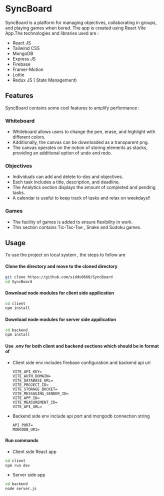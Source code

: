# SyncBoard

SyncBoard is a platform for managing objectives, collaborating in groups, and playing games when bored. 
The app is created using React Vite App.The technologies and libraries used are :
* React JS
* Tailwind CSS
* MongoDB
* Express JS
* Firebase
* Framer-Motion
* Lottie 
* Redux JS ( State Management)

## Features

SyncBoard contains some cool features to amplify performance :
### Whiteboard
* Whiteboard allows users to change the pen, erase, and highlight with different colors.
* Additionally, the canvas can be downloaded as a transparent png.
* The canvas operates on the notion of storing elements as stacks, providing an additional option of undo and redo.

### Objectives
* Individuals can add and delete to-dos and objectives.
* Each task includes a title, description, and deadline.
* The Analytics section displays the amount of completed and pending tasks.
* A calendar is useful to keep track of tasks and relax on weekdays!!

### Games
* The facility of games is added to ensure flexibility in work.
* This section contains Tic-Tac-Toe , Snake and Sudoku games.

## Usage

To use the project on local system , the steps to follow are 

#### Clone the directory and move to the cloned directory 
``` bash
git clone https://github.com/siddu0660/SyncBoard
cd SyncBoard
```
#### Download node modules for client side appilication
``` bash
cd client
npm install
```
#### Download node modules for server side appilication
``` bash
cd backend
npm install
```
#### Use .env for both client and backend sections which should be in format of
* Client side env includes firebase configuration and backend api url 
  ``` env
  VITE_API_KEY=
  VITE_AUTH_DOMAIN=
  VITE_DATABASE_URL=
  VITE_PROJECT_ID=
  VITE_STORAGE_BUCKET=
  VITE_MESSAGING_SENDER_ID=
  VITE_APP_ID=
  VITE_MEASUREMENT_ID=
  VITE_API_URL=
  ```
* Backend side env include api port and mongodb connection string
  ``` env
  API_PORT=
  MONGODB_URI=
  ```

#### Run commands 
* Client side React app
``` bash
cd client
npm run dev
```

* Server side app
``` bash
cd backend
node server.js
```
 
